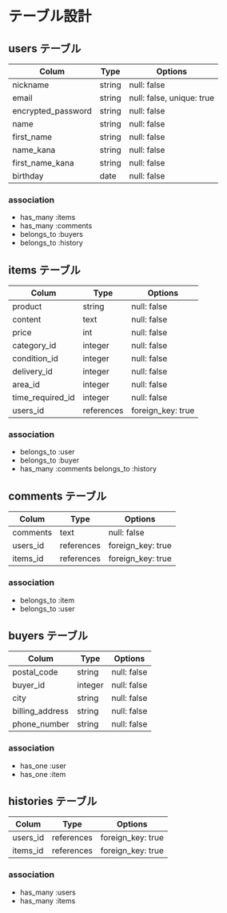 # テーブル設計

## users テーブル

| Colum              | Type   | Options                   |
| ------------------ | ------ | ------------------------- |
| nickname           | string | null: false               |
| email              | string | null: false, unique: true |
| encrypted_password | string | null: false               |
| name               | string | null: false               |
| first_name         | string | null: false               |
| name_kana          | string | null: false               |
| first_name_kana    | string | null: false               |
| birthday           | date   | null: false               |

### association

- has_many :items
- has_many :comments
- belongs_to :buyers
- belongs_to :history


## items テーブル

| Colum            | Type       | Options           |
| ---------------- | ---------- | ----------------- |
| product          | string     | null: false       |
| content          | text       | null: false       |
| price            | int        | null: false       |
| category_id      | integer    | null: false       |
| condition_id     | integer    | null: false       |
| delivery_id      | integer    | null: false       |
| area_id          | integer    | null: false       |
| time_required_id | integer    | null: false       |
| users_id         | references | foreign_key: true |

### association

- belongs_to :user
- belongs_to :buyer
- has_many :comments
belongs_to :history


## comments テーブル

| Colum    | Type       | Options           |
| -------- | ---------- | ----------------- |
| comments | text       | null: false       |
| users_id | references | foreign_key: true |
| items_id | references | foreign_key: true |

### association

- belongs_to :item
- belongs_to :user


## buyers テーブル

| Colum           | Type    | Options     |
| --------------- | ------- | ----------- |
| postal_code     | string  | null: false |
| buyer_id        | integer | null: false |
| city            | string  | null: false |
| billing_address | string  | null: false |
| phone_number    | string  | null: false |


### association

- has_one :user
- has_one :item


## histories テーブル

| Colum    | Type       | Options           |
| -------- | ---------- | ----------------- |
| users_id | references | foreign_key: true |
| items_id | references | foreign_key: true |

### association

- has_many :users
- has_many :items